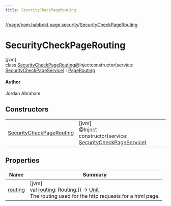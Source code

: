 ```yaml
---
title: SecurityCheckPageRouting
---
```

//[page](../../../index.html)/[com.habbokt.page.security](../index.html)/[SecurityCheckPageRouting](index.html)



# SecurityCheckPageRouting



[jvm]\
class [SecurityCheckPageRouting](index.html)@Injectconstructor(service: [SecurityCheckPageService](../-security-check-page-service/index.html)) : [PageRouting](../../com.habbokt.page/-page-routing/index.html)

#### Author



Jordan Abraham



## Constructors


| | |
|---|---|
| [SecurityCheckPageRouting](-security-check-page-routing.html) | [jvm]<br>@Inject<br>constructor(service: [SecurityCheckPageService](../-security-check-page-service/index.html)) |


## Properties


| Name | Summary |
|---|---|
| [routing](../../com.habbokt.page/-page-routing/routing.html) | [jvm]<br>val [routing](../../com.habbokt.page/-page-routing/routing.html): Routing.() -&gt; [Unit](https://kotlinlang.org/api/latest/jvm/stdlib/kotlin/-unit/index.html)<br>The routing used for the http requests for a html page. |

